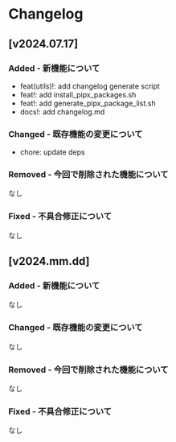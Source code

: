 # Changelog

## [v2024.07.17]

### Added - 新機能について

- feat(utils)!: add changelog generate script
- feat!: add install_pipx_packages.sh
- feat!: add generate_pipx_package_list.sh
- docs!: add changelog.md

### Changed - 既存機能の変更について

- chore: update deps

### Removed - 今回で削除された機能について

なし

### Fixed - 不具合修正について

なし

## [v2024.mm.dd]

### Added - 新機能について

なし

### Changed - 既存機能の変更について

なし

### Removed - 今回で削除された機能について

なし

### Fixed - 不具合修正について

なし

